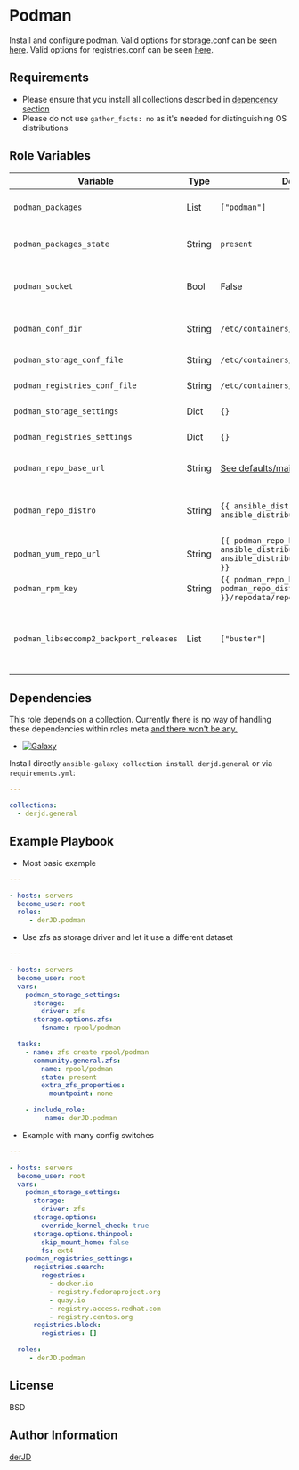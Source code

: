 Podman
======

Install and configure podman.
Valid options for storage.conf can be seen [here](https://github.com/containers/storage/blob/master/docs/containers-storage.conf.5.md).
Valid options for registries.conf can be seen [here](https://github.com/containers/image/blob/master/docs/containers-registries.conf.5.md).

Requirements
------------

* Please ensure that you install all collections described in [depencency section](#dependencies)
* Please do not use `gather_facts: no` as it's needed for distinguishing OS distributions

Role Variables
--------------

| Variable | Type | Default | Description |
| -------- | ---- | ------- | ----------- |
| `podman_packages` | List | `["podman"]` | List of packages to install |
| `podman_packages_state` | String | `present` | State of package to install |
| `podman_socket` | Bool | False | Enable docker compatible podman API service |
| `podman_conf_dir` | String | `/etc/containers/` | Container config directory |
| `podman_storage_conf_file` | String | `/etc/containers/storage.conf` | Path to storage.conf |
| `podman_registries_conf_file` | String | `/etc/containers/registries.conf` | Path to registries.conf |
| `podman_storage_settings` | Dict | `{}` | Settings for storage.conf |
| `podman_registries_settings` | Dict | `{}` | Settings for registries.conf |
| `podman_repo_base_url` | String | [See defaults/main.yml](defaults/main.yml#L13) | libcontainer's repository URL |
| `podman_repo_distro` | String | `{{ ansible_distribution }}_{{ ansible_distribution_version }}` | String containing Distro and version |
| `podman_yum_repo_url` | String | `{{ podman_repo_base_url }}{{ ansible_distribution }}_{{ ansible_distribution_major_version }}` | YUM repo URL |
| `podman_rpm_key` | String | `{{ podman_repo_base_url }}{{ podman_repo_distro }}/repodata/repomd.xml.key` | URL to the RPM key |
| `podman_libseccomp2_backport_releases` | List | `["buster"]` | List of releases that needs libseccomp2 installed from backports |

Dependencies
------------

This role depends on a collection. Currently there is no way of handling these dependencies within roles meta [and there won't be any.](https://github.com/ansible/ansible/issues/62847#issuecomment-756836439)

* [![Galaxy](https://img.shields.io/static/v1??style=flat&logo=ansible&label=galaxy&message=derJD.general&color=blue)](https://galaxy.ansible.com/derJD/general)

Install directly `ansible-galaxy collection install derjd.general` or via `requirements.yml`:

```yaml
---

collections:
  - derjd.general

```

Example Playbook
----------------

* Most basic example

```yaml
---

- hosts: servers
  become_user: root
  roles:
     - derJD.podman
```

* Use zfs as storage driver and let it use a different dataset

```yaml
---

- hosts: servers
  become_user: root
  vars:
    podman_storage_settings:
      storage:
        driver: zfs
      storage.options.zfs:
        fsname: rpool/podman

  tasks:
    - name: zfs create rpool/podman
      community.general.zfs:
        name: rpool/podman
        state: present
        extra_zfs_properties:
          mountpoint: none

    - include_role: 
         name: derJD.podman
```

* Example with many config switches

```yaml
---

- hosts: servers
  become_user: root
  vars:
    podman_storage_settings:
      storage:
        driver: zfs
      storage.options:
        override_kernel_check: true
      storage.options.thinpool:
        skip_mount_home: false
        fs: ext4
    podman_registries_settings:
      registries.search:
        regestries:
          - docker.io
          - registry.fedoraproject.org
          - quay.io
          - registry.access.redhat.com
          - registry.centos.org
      registries.block:
        registries: []

  roles:
     - derJD.podman
```

License
-------

BSD

Author Information
------------------

[derJD](https://github.com/derJD/)
